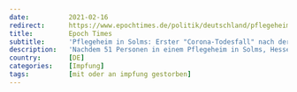```yaml
---
date:          2021-02-16
redirect:      https://www.epochtimes.de/politik/deutschland/pflegeheim-in-solms-erster-todesfall-nach-corona-ausbruch-nach-impfung-a3449728.html
title:         Epoch Times
subtitle:      'Pflegeheim in Solms: Erster "Corona-Todesfall" nach der Impfung'
description:   'Nachdem 51 Personen in einem Pflegeheim in Solms, Hessen, nach einer Corona-Impfung positiv getestet worden sind, verstarb nun eine der Bewohnerinnen im Krankenhaus offenbar an COVID-19, wie das Portal „Mittelhessen“ …'
country:       [DE]
categories:    [Impfung]
tags:          [mit oder an impfung gestorben]
---
```


